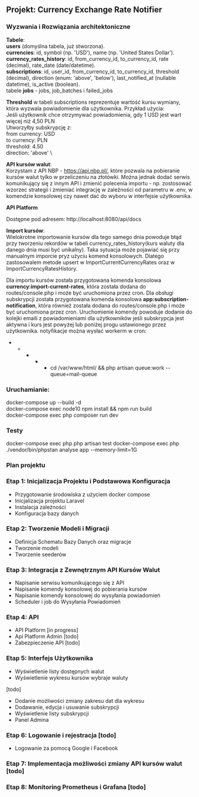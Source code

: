 
## Projekt: Currency Exchange Rate Notifier

### Wyzwania i Rozwiązania architektoniczne
**Tabele**:\
**users** (domyślna tabela, już stworzona).\
**currencies**: id, symbol (np. 'USD'), name (np. 'United States Dollar').\
**currency_rates_history**: id, from_currency_id, to_currency_id, rate (decimal), rate_date (date/datetime).\
**subscriptions**: id, user_id, from_currency_id, to_currency_id, threshold (decimal), direction (enum: 'above', 'below'), last_notified_at (nullable datetime), is_active (boolean).\
tabele **jobs** - jobs, job_batches i failed_jobs

**Threshold** w tabeli subscriptions reprezentuje wartość kursu wymiany, która wyzwala powiadomienie dla użytkownika.
Przykład użycia: \
Jeśli użytkownik chce otrzymywać powiadomienia, gdy 1 USD jest wart więcej niż 4,50 PLN \
Utworzyłby subskrypcję z: \
from currency: USD \
to currency: PLN \
threshold: 4.50 \
direction: 'above' \

**API kursów walut**: \
Korzystam z API NBP - https://api.nbp.pl/, które pozwala na pobieranie kursów walut tylko w przeliczeniu na złotówki. Można jednak dodać serwis komunikujący się z innym API i zmienić polecenia importu - np. zostosować wzorzec strategii i zmieniać integrację w zależności od parametru w .env, w komendzie konsolowej czy nawet dać do wyboru w interfejsie użytkownika. 

**API Platform**

Dostępne pod adresem:
http://localhost:8080/api/docs

**Import kursów**: \
Wielokrotne importowanie kursów dla tego samego dnia powoduje błąd przy tworzeniu rekordów w tabeli currency_rates_history(kurs waluty dla danego dnia musi być unikalny). Taka sytuacja może pojawiać się przy manualnym imporcie pryz użyciu komend konsolowych. Dlatego zastosowalem metode upsert w ImportCurrentCurrencyRates oraz w ImportCurrencyRatesHistory.

Dla importu kursów została przygotowana komenda konsolowa **currency:import-current-rates**, która została dodana do routes/console.php i może być uruchomiona przez cron.
Dla obsługi subskrypcji została przygotowana komenda konsolowa **app:subscription-notification**, która również została dodana do routes/console.php i może być uruchomiona przez cron. Uruchomienie komendy powoduje dodanie do kolejki emaili z powiadomieniami dla użytkowników jeśli subskrypcja jest aktywna i kurs jest powyżej lub poniżej progu ustawionego przez użytkownika.
notyfikacje można wysłać workerm w cron:
* * * * * cd /var/www/html/ && php artisan queue:work --queue=mail-queue

### Uruchamianie:
docker-compose up --build -d \
docker-compose exec node10 npm install && npm run build \
docker-compose exec php composer run dev 

### Testy

docker-compose exec php php artisan test
docker-compose exec php ./vendor/bin/phpstan analyse app --memory-limit=1G

### Plan projektu

### Etap 1: Inicjalizacja Projektu i Podstawowa Konfiguracja
- Przygotowanie środowiska z użyciem docker compose
- Inicjalizacja projektu Laravel
- Instalacja zależności
- Konfiguracja bazy danych

### Etap 2: Tworzenie Modeli i Migracji
- Definicja Schematu Bazy Danych oraz migracje
- Tworzenie modeli
- Tworzenie seederów

### Etap 3: Integracja z Zewnętrznym API Kursów Walut
- Napisanie serwisu komunikującego się z API
- Napisanie komendy konsolowej do pobierania kursów
- Napisanie komendy konsolowej do wysyłania powiadomień
- Scheduler i job do Wysyłania Powiadomień 

### Etap 4: API
- API Platform [in progress]
- Api Platform Admin [todo]
- Zabezpieczenie API [todo]

### Etap 5: Interfejs Użytkownika
- Wyświetlenie listy dostępnych walut
- Wyświetlenie wykresu kursów wybraje waluty

[todo]

- Dodanie możliwości zmiany zakresu dat dla wykresu
- Dodawanie, edycja i usuwanie subskrypcji
- Wyświetlenie listy subskrypcji
- Panel Admina

### Etap 6: Logowanie i rejestracja [todo]
- Logowanie za pomocą Google i Facebook

### Etap 7: Implementacja możliwości zmiany API kursów walut [todo]

### Etap 8: Monitoring Prometheus i Grafana [todo]